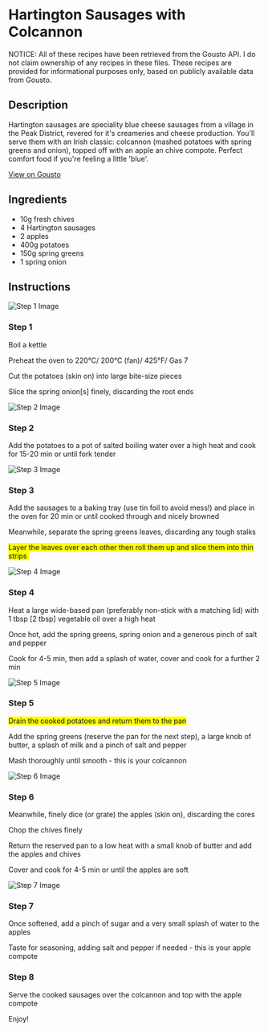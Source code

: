 # Hartington Sausages with Colcannon

NOTICE: All of these recipes have been retrieved from the Gousto API. I do not claim ownership of any recipes in these files. These recipes are provided for informational purposes only, based on publicly available data from Gousto.

## Description

Hartington sausages are speciality blue cheese sausages from a village in the Peak District, revered for it's creameries and cheese production. You'll serve them with an Irish classic: colcannon (mashed potatoes with spring greens and onion), topped off with an apple an chive compote. Perfect comfort food if you're feeling a little 'blue'. 

[View on Gousto](https://www.gousto.co.uk/recipes/cookbook/hartington-sausages-with-colcannon)

## Ingredients

- 10g fresh chives
- 4 Hartington sausages
- 2 apples
- 400g potatoes
- 150g spring greens
- 1 spring onion

## Instructions

![Step 1 Image](https://production-media.gousto.co.uk/cms/recipe-step-image/558.-step-1-x200.jpg)

### Step 1

<span class="text-highlight">Boil a kettle</span>


<span class="text-highlight">Preheat the oven to 220&deg;C/ 200&deg;C (fan)/ 425&deg;F/ Gas 7</span>


<span class="text-highlight">Cut the potatoes&nbsp;(skin on) into large bite-size pieces</span>


<span class="text-highlight">Slice the spring onion[s] finely, discarding the root ends</span>

![Step 2 Image](https://production-media.gousto.co.uk/cms/recipe-step-image/558.-step-2-x200.jpg)

### Step 2

<span class="text-highlight">Add the potatoes to a pot of salted boiling water over a high heat and cook for 15-20 min or until fork tender&nbsp;</span>

![Step 3 Image](https://production-media.gousto.co.uk/cms/recipe-step-image/558.-step3-x200.jpg)

### Step 3

<span class="text-highlight">Add the sausages to a baking tray (use tin foil to avoid mess!) and place in the oven for 20 min or until cooked through and nicely browned</span>


<span class="text-highlight">Meanwhile, separate the spring greens leaves, discarding any tough stalks&nbsp;</span>


<span style="background-color: #ffff00;">Layer the leaves over each other then roll them up and slice them into thin strips&nbsp;</span>

![Step 4 Image](https://production-media.gousto.co.uk/cms/recipe-step-image/558.-step-4-x200.jpg)

### Step 4

<span class="text-highlight">Heat a large wide-based pan (preferably non-stick with a matching lid) with 1 tbsp [2 tbsp] vegetable oil over a high heat</span>


<span class="text-highlight">Once hot, add the&nbsp;spring greens,&nbsp;spring onion&nbsp;and a generous pinch of salt and pepper</span>


<span class="text-highlight">Cook for 4-5 min, then add a splash of water, cover and cook for a further 2 min</span>

![Step 5 Image](https://production-media.gousto.co.uk/cms/recipe-step-image/558.-step5-x200.jpg)

### Step 5

<span style="background-color: #ffff00;">Drain the cooked potatoes and return them to the pan</span>


<span class="text-highlight">Add the spring greens (reserve the pan for the next step), a large knob of butter, a splash of milk and a pinch of salt and pepper </span>


<span class="text-highlight">Mash thoroughly until smooth - this is your colcannon</span>

![Step 6 Image](https://production-media.gousto.co.uk/cms/recipe-step-image/558.-step-6-x200.jpg)

### Step 6

<span class="text-highlight">Meanwhile, finely dice (or grate) the apples (skin on), discarding the cores</span>


<span class="text-highlight">Chop the chives finely</span>


<span class="text-highlight">Return the reserved pan to a low heat with a small knob of butter and add the apples and chives</span>


<span class="text-highlight">Cover and cook for 4-5 min or until the apples are soft&nbsp;</span>

![Step 7 Image](https://production-media.gousto.co.uk/cms/recipe-step-image/558.-step7-x200.jpg)

### Step 7

<span class="text-highlight">Once softened, add a pinch of sugar and a very small splash of water to the apples</span>


<span class="text-highlight">Taste for seasoning, adding salt and pepper if needed - this is your apple compote&nbsp;</span>

### Step 8

<span class="text-highlight">Serve the cooked sausages over the colcannon and top with the apple compote</span>


<span class="text-highlight">Enjoy!</span>

